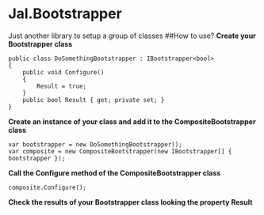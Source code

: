 # Jal.Bootstrapper
Just another library to setup a group of classes
##How to use?
**Create your Bootstrapper class**

    public class DoSomethingBootstrapper : IBootstrapper<bool>
    {
        public void Configure()
        {
            Result = true;
        }
        public bool Result { get; private set; }
    }
	
**Create an instance of your class and add it to the CompositeBootstrapper class**

	var bootstrapper = new DoSomethingBootstrapper();
	var composite = new CompositeBootstrapper(new IBootstrapper[] { bootstrapper });
	
**Call the Configure method of the CompositeBootstrapper class**

	composite.Configure();
	
**Check the results of your Bootstrapper class looking the property Result**
